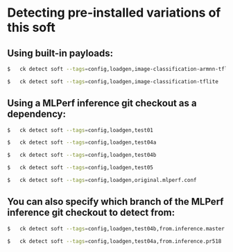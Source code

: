 
# Detecting pre-installed variations of this soft

## Using built-in payloads:

```bash
$	ck detect soft --tags=config,loadgen,image-classification-armnn-tflite

$	ck detect soft --tags=config,loadgen,image-classification-tflite
```

## Using a MLPerf inference git checkout as a dependency:

```bash
$	ck detect soft --tags=config,loadgen,test01

$	ck detect soft --tags=config,loadgen,test04a

$	ck detect soft --tags=config,loadgen,test04b

$	ck detect soft --tags=config,loadgen,test05

$	ck detect soft --tags=config,loadgen,original.mlperf.conf
```

## You can also specify which branch of the MLPerf inference git checkout to detect from:

```bash
$	ck detect soft --tags=config,loadgen,test04b,from.inference.master

$	ck detect soft --tags=config,loadgen,test04a,from.inference.pr518
```